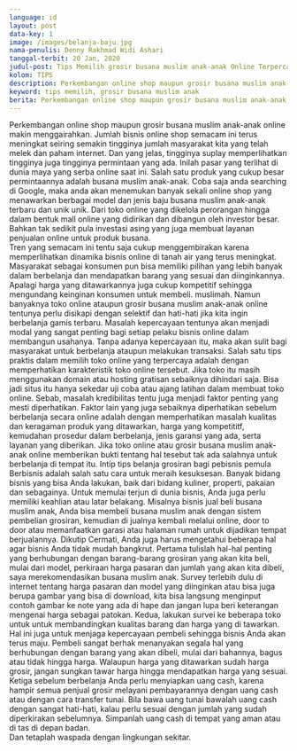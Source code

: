 ```yaml
---
language: id
layout: post
data-key: 1
image: /images/belanja-baju.jpg
nama-penulis: Denny Rakhmad Widi Ashari
tanggal-terbit: 20 Jan, 2020
judul-post: Tips Memilih grosir busana muslim anak-anak Online Terpercaya
kolom: TIPS
description: Perkembangan online shop maupun grosir busana muslim anak-anak online makin menggairahkan dan jumlah bisnis online shop semacam ini terus meningkat
keyword: tips memilih, grosir busana muslim anak
berita: Perkembangan online shop maupun grosir busana muslim anak-anak online makin menggairahkan. Jumlah bisnis online shop semacam ini terus meningkat seiring semakin tingginya jumlah masyarakat kita yang telah melek dan paham internet.
---
```

Perkembangan online shop maupun grosir busana muslim anak-anak online makin menggairahkan. Jumlah bisnis online shop semacam ini terus meningkat seiring semakin tingginya jumlah masyarakat kita yang telah melek dan paham internet. Dan yang jelas, tingginya suplay memperlihatkan tingginya juga tingginya permintaan yang ada. Inilah pasar yang terlihat di dunia maya yang serba online saat ini. Salah satu produk yang cukup besar permintaannya adalah busana muslim anak-anak. Coba saja anda searching di Google, maka anda akan menemukan banyak sekali  online shop yang menawarkan berbagai model dan jenis baju busana muslim anak-anak terbaru dan unik unik. Dari toko online yang dikelola perorangan hingga dalam bentuk mall online yang didirikan dan dibangun oleh investor besar. Bahkan tak sedikit pula investasi asing yang juga membuat layanan penjualan online untuk produk busana.
<br>
Tren yang semacam ini tentu saja cukup menggembirakan karena memperlihatkan dinamika bisnis online di tanah air yang terus meningkat. Masyarakat sebagai konsumen pun bisa memiliki pilihan yang lebih banyak dalam berbelanja dan mendapatkan barang yang sesuai dan diinginkannya. Apalagi harga yang ditawarkannya juga cukup kompetitif sehingga mengundang keinginan konsumen untuk membeli. muslimah.
Namun banyaknya toko online ataupun grosir busana muslim anak-anak online tentunya perlu disikapi dengan selektif dan hati-hati jika kita ingin berbelanja gamis terbaru. Masalah kepercayaan tentunya akan menjadi modal yang sangat penting bagi setiap pelaku bisnis online dalam membangun usahanya. Tanpa adanya kepercayaan itu, maka akan sulit bagi masyarakat untuk berbelanja ataupun melakukan transaksi.
Salah satu tips praktis dalam memilih toko online yang terpercaya adalah dengan memperhatikan karakteristik toko online tersebut. Jika toko itu masih menggunakan domain atau hosting gratisan sebaiknya dihindari saja. Bisa jadi situs itu hanya sekedar uji coba atau ajang latihan dalam membuat toko online. Sebab, masalah kredibilitas tentu juga menjadi faktor penting yang mesti diperhatikan.
Faktor lain yang juga sebaiknya diperhatikan sebelum berbelanja secara online adalah dengan memperhatikan masalah kualitas dan keragaman produk yang ditawarkan, harga yang kompetititf, kemudahan prosedur dalam berbelanja, jenis garansi yang ada, serta layanan yang diberikan. Jika toko online atau grosir busana muslim anak-anak online memberikan bukti tentang hal tesebut tak ada salahnya untuk berbelanja di tempat itu.
Intip tips belanja grosiran bagi pebisnis pemula
Berbisnis adalah salah satu cara untuk meraih kesuksesan. Banyak bidang bisnis yang bisa Anda lakukan, baik dari bidang kuliner, properti, pakaian dan sebagainya.
Untuk memulai terjun di dunia bisnis, Anda juga perlu memiliki keahlian atau latar belakang. Misalnya bisnis jual beli busana muslim anak, Anda bisa membeli busana muslim anak dengan sistem pembelian grosiran, kemudian di jualnya kembali melalui online, door to door atau memanfaatkan garasi atau halaman rumah untuk dijadikan tempat berjualannya.
Dikutip Cermati, Anda juga harus mengetahui beberapa hal agar bisnis Anda tidak mudah bangkrut. Pertama tulislah hal-hal penting yang berhubungan dengan barang-barang grosiran yang akan kita beli, mulai dari model, perkiraan harga pasaran dan jumlah yang akan kita dibeli, saya merekomendasikan busana muslim anak.
Survey terlebih dulu di internet tentang harga pasaran dan model yang diinginkan atau bisa juga berupa gambar yang bisa di download, kita bisa langsung menginput contoh gambar ke note yang ada di hape dan jangan lupa beri keterangan mengenai harga sebagai patokan.
Kedua, lakukan survei ke beberapa toko untuk untuk membandingkan kualitas barang dan harga yang di tawarkan. Hal ini juga untuk menjaga kepercayaan pembeli sehingga bisnis Anda akan terus maju.
Pembeli sangat berhak menanyakan segala hal yang berhubungan dengan barang yang akan dibeli, mulai dari bahannya, bagus atau tidak hingga harga. Walaupun harga yang ditawarkan sudah harga grosir, jangan sungkan tawar harga hingga mendapatkan harga yang sesuai.
Ketiga sebelum berbelanja Anda perlu menyiapkan uang cash, karena hampir semua penjual grosir melayani pembayarannya dengan uang cash atau dengan cara transfer tunai. Bila bawa uang tunai bawalah uang cash dengan sangat hati-hati, kalau perlu sesuai dengan jumlah yang sudah diperkirakan sebelumnya.
Simpanlah uang cash di tempat yang aman atau di tas di depan badan. 
<br>Dan tetaplah waspada dengan lingkungan sekitar.